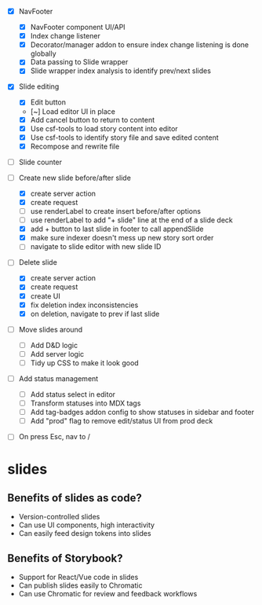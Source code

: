 * [x] NavFooter
  * [x] NavFooter component UI/API
  * [x] Index change listener
  * [x] Decorator/manager addon to ensure index change listening is done globally
  * [x] Data passing to Slide wrapper
  * [x] Slide wrapper index analysis to identify prev/next slides

* [x] Slide editing
  * [x] Edit button
  * [~] Load editor UI in place
  * [x] Add cancel button to return to content
  * [x] Use csf-tools to load story content into editor
  * [x] Use csf-tools to identify story file and save edited content
  * [x] Recompose and rewrite file
* [ ] Slide counter

* [ ] Create new slide before/after slide
  * [x] create server action
  * [x] create request
  * [ ] use renderLabel to create insert before/after options
  * [ ] use renderLabel to add "+ slide" line at the end of a slide deck
  * [x] add + button to last slide in footer to call appendSlide
  * [x] make sure indexer doesn't mess up new story sort order
  * [ ] navigate to slide editor with new slide ID

* [ ] Delete slide
  * [x] create server action
  * [x] create request
  * [x] create UI
  * [x] fix deletion index inconsistencies
  * [x] on deletion, navigate to prev if last slide

* [ ] Move slides around
  * [ ] Add D&D logic
  * [ ] Add server logic
  * [ ] Tidy up CSS to make it look good
  
* [ ] Add status management
  * [ ] Add status select in editor
  * [ ] Transform statuses into MDX tags
  * [ ] Add tag-badges addon config to show statuses in sidebar and footer
  * [ ] Add "prod" flag to remove edit/status UI from prod deck

* [ ] On press Esc, nav to /


# slides

## Benefits of slides as code?
* Version-controlled slides
* Can use UI components, high interactivity
* Can easily feed design tokens into slides

## Benefits of Storybook?

* Support for React/Vue code in slides
* Can publish slides easily to Chromatic
* Can use Chromatic for review and feedback workflows
